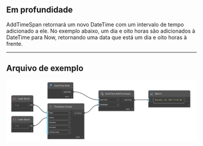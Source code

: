 ## Em profundidade
AddTimeSpan retornará um novo DateTime com um intervalo de tempo adicionado a ele. No exemplo abaixo, um dia e oito horas são adicionados à DateTime para Now, retornando uma data que está um dia e oito horas à frente.
___
## Arquivo de exemplo

![AddTimeSpan](./DSCore.DateTime.AddTimeSpan_img.jpg)

